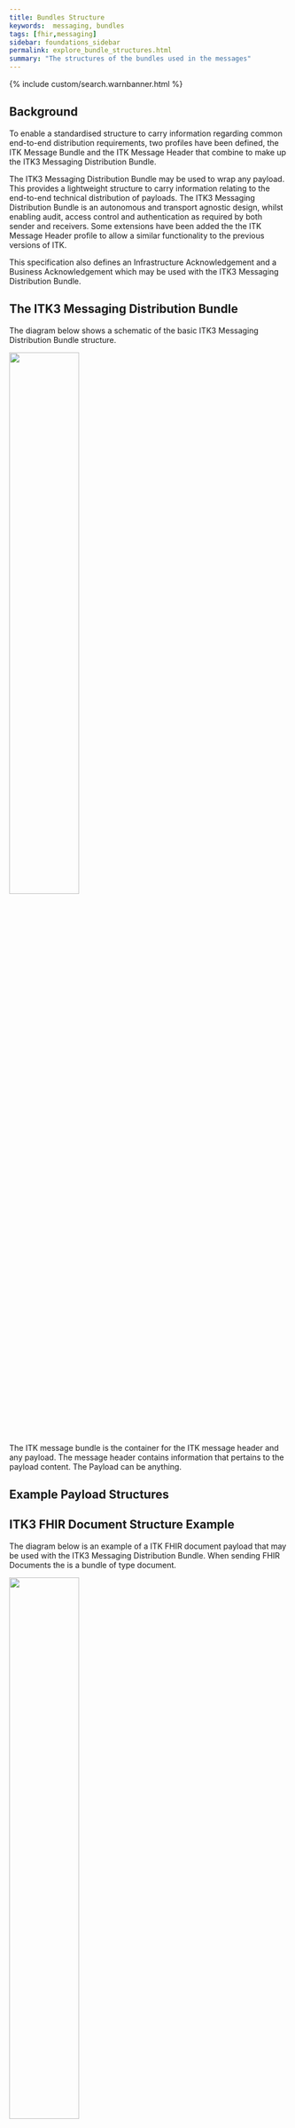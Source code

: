 ```yaml
---
title: Bundles Structure
keywords:  messaging, bundles
tags: [fhir,messaging]
sidebar: foundations_sidebar
permalink: explore_bundle_structures.html
summary: "The structures of the bundles used in the messages"
---
```


{% include custom/search.warnbanner.html %}

<!--{% include custom/messaging_overview.svg %}-->

## Background ##
To enable a standardised structure to carry information regarding common end-to-end distribution requirements, two profiles have been defined, the ITK Message Bundle and the ITK Message Header that combine to make up the ITK3 Messaging Distribution Bundle. 

The ITK3 Messaging Distribution Bundle may be used to wrap any payload. This provides a lightweight structure to carry information relating to the end-to-end technical distribution of payloads.
The ITK3 Messaging Distribution Bundle is an autonomous and transport agnostic design, whilst enabling audit, access control and authentication as required by both sender and receivers. Some extensions have been added the the ITK Message Header profile to allow a similar functionality to the previous versions of ITK. 

This specification also defines an Infrastructure Acknowledgement and a Business Acknowledgement which may be used with the ITK3 Messaging Distribution Bundle.

## The ITK3 Messaging Distribution Bundle ##

The diagram below shows a schematic of the basic ITK3 Messaging Distribution Bundle structure.

<img src="images/explore/ITKBundle.png" style="width:50%;max-width: 50%;">

The ITK message bundle is the container for the ITK message header and any payload. The message header contains information that pertains to the payload content. The Payload can be anything.


## Example Payload Structures ##


## ITK3 FHIR Document Structure Example ##

The diagram below is an example of a ITK FHIR document payload that may be used with the ITK3 Messaging Distribution Bundle. When sending FHIR Documents the is a bundle of type document.

<img src="images/explore/ITKDocExample.png" style="width:50%;max-width: 50%;">

## Infrastructure Acknowledgement Example ##

The diagram below is an example of an Infrastructure Acknowledgement for a valid response. There is no actual payload as all the information is carried in the message header resource when there are no errors. When there are errors the structure is the same as the Business Acknowledgement. 
 
<img src="images/explore/INFExample.png" style="width:50%;max-width: 50%;">


## Business Acknowledgement Example ##

The diagram below is an example of a Business Acknowledgement that may be used with the ITK message bundle. 

<img src="images/explore/BUSExample.png" style="width:50%;max-width: 50%;">












